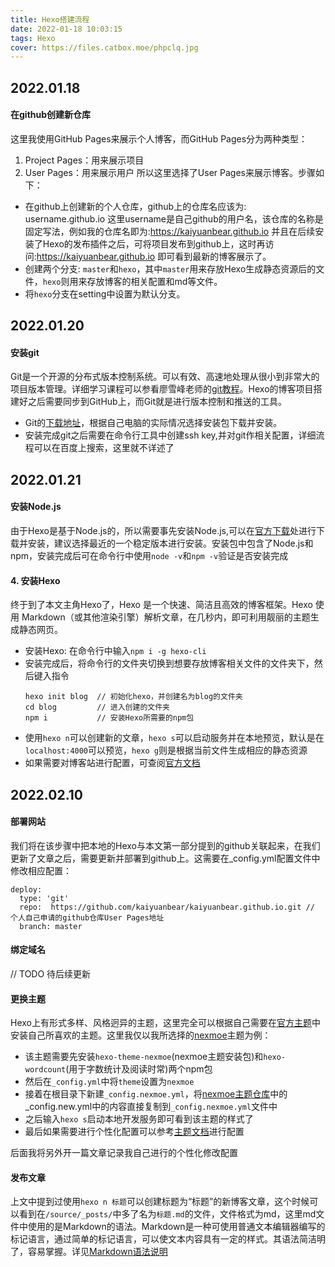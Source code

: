 ```yaml
---
title: Hexo搭建流程
date: 2022-01-18 10:03:15
tags: Hexo
cover: https://files.catbox.moe/phpclq.jpg
---
```


## 2022.01.18
#### 在github创建新仓库
这里我使用GitHub Pages来展示个人博客，而GitHub Pages分为两种类型：
  1.  Project Pages：用来展示项目
  2.  User Pages：用来展示用户
所以这里选择了User Pages来展示博客。步骤如下：
* 在github上创建新的个人仓库，github上的仓库名应该为: username.github.io 这里username是自己github的用户名，该仓库的名称是固定写法，例如我的仓库名即为:<https://kaiyuanbear.github.io> 并且在后续安装了Hexo的发布插件之后，可将项目发布到github上，这时再访问:<https://kaiyuanbear.github.io> 即可看到最新的博客展示了。
* 创建两个分支: `master`和`hexo`，其中`master`用来存放Hexo生成静态资源后的文件，`hexo`则用来存放博客的相关配置和md等文件。
* 将`hexo`分支在setting中设置为默认分支。

## 2022.01.20
#### 安装git
Git是一个开源的分布式版本控制系统。可以有效、高速地处理从很小到非常大的项目版本管理。详细学习课程可以参看廖雪峰老师的[git教程](https://www.liaoxuefeng.com/wiki/896043488029600)。Hexo的博客项目搭建好之后需要同步到GitHub上，而Git就是进行版本控制和推送的工具。
* Git的[下载地址](https://git-scm.com/downloads)，根据自己电脑的实际情况选择安装包下载并安装。
* 安装完成git之后需要在命令行工具中创建ssh key,并对git作相关配置，详细流程可以在百度上搜索，这里就不详述了

## 2022.01.21
#### 安装Node.js
由于Hexo是基于Node.js的，所以需要事先安装Node.js,可以在[官方下载](https://nodejs.org/en/download/)处进行下载并安装，建议选择最近的一个稳定版本进行安装。安装包中包含了Node.js和npm，安装完成后可在命令行中使用`node -v`和`npm -v`验证是否安装完成

#### 4. 安装Hexo
终于到了本文主角Hexo了，Hexo 是一个快速、简洁且高效的博客框架。Hexo 使用 Markdown（或其他渲染引擎）解析文章，在几秒内，即可利用靓丽的主题生成静态网页。
* 安装Hexo: 在命令行中输入`npm i -g hexo-cli`
* 安装完成后，将命令行的文件夹切换到想要存放博客相关文件的文件夹下，然后键入指令
  ```
  hexo init blog  // 初始化hexo，并创建名为blog的文件夹
  cd blog         // 进入创建的文件夹
  npm i           // 安装Hexo所需要的npm包
  ```
* 使用`hexo n`可以创建新的文章，`hexo s`可以启动服务并在本地预览，默认是在`localhost:4000`可以预览，`hexo g`则是根据当前文件生成相应的静态资源
* 如果需要对博客站进行配置，可查阅[官方文档](https://hexo.io/zh-cn/docs/configuration)

## 2022.02.10
#### 部署网站
我们将在该步骤中把本地的Hexo与本文第一部分提到的github关联起来，在我们更新了文章之后，需要更新并部署到github上。这需要在_config.yml配置文件中修改相应配置：
```
deploy:
  type: 'git'
  repo:  https://github.com/kaiyuanbear/kaiyuanbear.github.io.git // 个人自己申请的github仓库User Pages地址
  branch: master
```

#### 绑定域名
// TODO 待后续更新

#### 更换主题
Hexo上有形式多样、风格迥异的主题，这里完全可以根据自己需要在[官方主题](https://hexo.io/themes/)中安装自己所喜欢的主题。这里我仅以我所选择的[nexmoe](https://nexmoe.com/)主题为例：
* 该主题需要先安装`hexo-theme-nexmoe`(nexmoe主题安装包)和`hexo-wordcount`(用于字数统计及阅读时常)两个npm包
* 然后在`_config.yml`中将`theme`设置为`nexmoe`
* 接着在根目录下新建`_config.nexmoe.yml`，将[nexmoe主题仓库](https://github.com/theme-nexmoe/hexo-theme-nexmoe-example)中的_config.new.yml中的内容直接复制到`_config.nexmoe.yml`文件中
* 之后输入`hexo s`启动本地开发服务即可看到该主题的样式了
* 最后如果需要进行个性化配置可以参考[主题文档](https://docs.nexmoe.com/config/analysis/)进行配置
  
后面我将另外开一篇文章记录我自己进行的个性化修改配置

#### 发布文章
上文中提到过使用`hexo n 标题`可以创建标题为“标题”的新博客文章，这个时候可以看到在`/source/_posts/`中多了名为`标题.md`的文件，文件格式为md，这里md文件中使用的是Markdown的语法。Markdown是一种可使用普通文本编辑器编写的标记语言，通过简单的标记语言，可以使文本内容具有一定的样式。其语法简洁明了，容易掌握。详见[Markdown语法说明](https://www.appinn.com/markdown/)